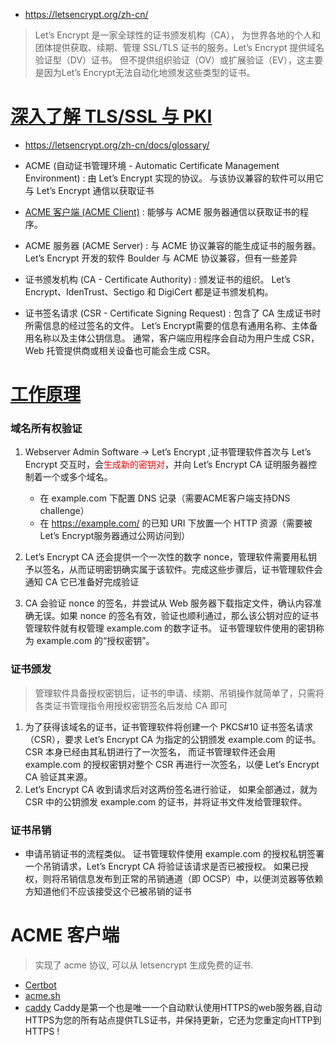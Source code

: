 * https://letsencrypt.org/zh-cn/
>Let’s Encrypt 是一家全球性的证书颁发机构（CA）， 为世界各地的个人和团体提供获取、续期、管理 SSL/TLS 证书的服务。Let’s Encrypt 提供域名验证型（DV）证书。 但不提供组织验证（OV）或扩展验证（EV），这主要是因为Let’s Encrypt无法自动化地颁发这些类型的证书。

# [深入了解 TLS/SSL 与 PKI](https://www.feistyduck.com/library/bulletproof-tls-guide/online/)
 - https://letsencrypt.org/zh-cn/docs/glossary/
 - ACME (自动证书管理环境 - Automatic Certificate Management Environment) : 由 Let’s Encrypt 实现的协议。 与该协议兼容的软件可以用它与 Let’s Encrypt 通信以获取证书
 - [ACME 客户端 (ACME Client)](https://letsencrypt.org/zh-cn/docs/client-options/) : 能够与 ACME 服务器通信以获取证书的程序。
 - ACME 服务器 (ACME Server) : 与 ACME 协议兼容的能生成证书的服务器。Let’s Encrypt 开发的软件 Boulder 与 ACME 协议兼容，但有一些差异
 
 - 证书颁发机构 (CA - Certificate Authority) : 颁发证书的组织。 Let’s Encrypt、IdenTrust、Sectigo 和 DigiCert 都是证书颁发机构。
 - 证书签名请求 (CSR - Certificate Signing Request) : 包含了 CA 生成证书时所需信息的经过签名的文件。 Let’s Encrypt需要的信息有通用名称、主体备用名称以及主体公钥信息。 通常，客户端应用程序会自动为用户生成 CSR，Web 托管提供商或相关设备也可能会生成 CSR。

# [工作原理](https://letsencrypt.org/zh-cn/how-it-works/)
### 域名所有权验证
1. Webserver Admin Software  ->  Let’s Encrypt ,证书管理软件首次与 Let’s Encrypt 交互时，会<font color=red>生成新的密钥对</font>，并向 Let’s Encrypt CA 证明服务器控制着一个或多个域名。
   - 在 example.com 下配置 DNS 记录（需要ACME客户端支持DNS challenge）
   - 在 https://example.com/ 的已知 URI 下放置一个 HTTP 资源（需要被Let’s Encrypt服务器通过公网访问到）

2. Let’s Encrypt CA 还会提供一个一次性的数字 nonce，管理软件需要用私钥予以签名，从而证明密钥确实属于该软件。完成这些步骤后，证书管理软件会通知 CA 它已准备好完成验证
3. CA 会验证 nonce 的签名，并尝试从 Web 服务器下载指定文件，确认内容准确无误。如果 nonce 的签名有效，验证也顺利通过，那么该公钥对应的证书管理软件就有权管理 example.com 的数字证书。 证书管理软件使用的密钥称为 example.com 的“授权密钥”。

### 证书颁发
>管理软件具备授权密钥后，证书的申请、续期、吊销操作就简单了，只需将各类证书管理指令用授权密钥签名后发给 CA 即可
1. 为了获得该域名的证书，证书管理软件将创建一个 PKCS#10  证书签名请求（CSR），要求 Let’s Encrypt CA 为指定的公钥颁发 example.com 的证书。 CSR 本身已经由其私钥进行了一次签名， 而证书管理软件还会用 example.com 的授权密钥对整个 CSR 再进行一次签名，以便 Let’s Encrypt CA 验证其来源。
2. Let’s Encrypt CA 收到请求后对这两份签名进行验证， 如果全部通过，就为 CSR 中的公钥颁发 example.com 的证书，并将证书文件发给管理软件。

### 证书吊销
* 申请吊销证书的流程类似。 证书管理软件使用 example.com 的授权私钥签署一个吊销请求，Let’s Encrypt CA 将验证该请求是否已被授权。 如果已授权，则将吊销信息发布到正常的吊销通道（即 OCSP）中，以便浏览器等依赖方知道他们不应该接受这个已被吊销的证书

# ACME 客户端 
>实现了 acme 协议, 可以从 letsencrypt 生成免费的证书.
* [Certbot](https://certbot.eff.org/)
* [acme.sh](https://github.com/acmesh-official/acme.sh/wiki/%E8%AF%B4%E6%98%8E)
* [caddy](https://caddyserver.com/docs/automatic-https) Caddy是第一个也是唯一一个自动默认使用HTTPS的web服务器,自动HTTPS为您的所有站点提供TLS证书，并保持更新，它还为您重定向HTTP到HTTPS !
